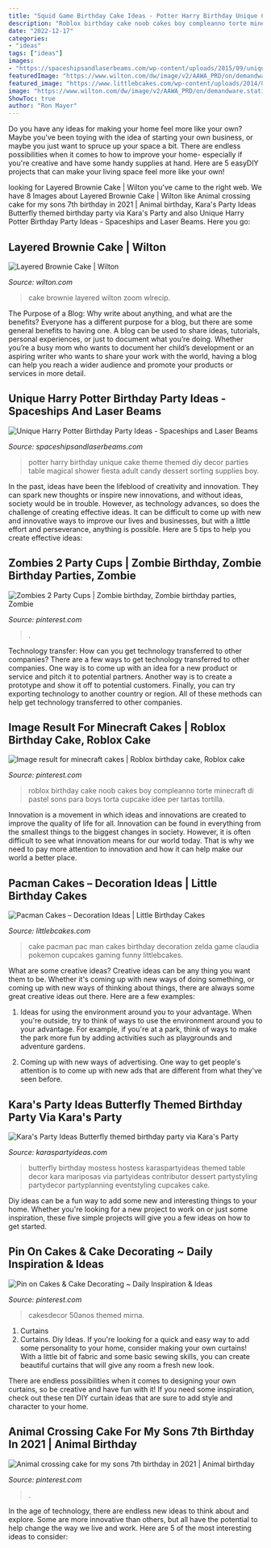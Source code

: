 ```yaml
---
title: "Squid Game Birthday Cake Ideas - Potter Harry Birthday Unique Cake Theme Themed Diy Decor Parties Table Magical Shower Fiesta Adult Candy Dessert Sorting Supplies Boy"
description: "Roblox birthday cake noob cakes boy compleanno torte minecraft di pastel sons para boys torta cupcake idee per tartas tortilla"
date: "2022-12-17"
categories:
- "ideas"
tags: ["ideas"]
images:
- "https://spaceshipsandlaserbeams.com/wp-content/uploads/2015/09/unique-harry-potter-birthday-party-ideas.jpg"
featuredImage: "https://www.wilton.com/dw/image/v2/AAWA_PRD/on/demandware.static/-/Sites-wilton-project-master/default/dwae419fc1/images/project/WLRECIP-8563/layered-brownie-cake-recipe_2.jpg?sw=1440&amp;sh=750&amp;sm=fit"
featured_image: "https://www.littlebcakes.com/wp-content/uploads/2014/01/Pacman-Cake.jpg"
image: "https://www.wilton.com/dw/image/v2/AAWA_PRD/on/demandware.static/-/Sites-wilton-project-master/default/dwae419fc1/images/project/WLRECIP-8563/layered-brownie-cake-recipe_2.jpg?sw=1440&amp;sh=750&amp;sm=fit"
ShowToc: true
author: "Ron Mayer"
---
```



Do you have any ideas for making your home feel more like your own? Maybe you've been toying with the idea of starting your own business, or maybe you just want to spruce up your space a bit. There are endless possibilities when it comes to how to improve your home- especially if you're creative and have some handy supplies at hand. Here are 5 easyDIY projects that can make your living space feel more like your own!

	

		
looking for Layered Brownie Cake | Wilton you've came to the right web. We have 8 Images about Layered Brownie Cake | Wilton like Animal crossing cake for my sons 7th birthday in 2021 | Animal birthday, Kara&#039;s Party Ideas Butterfly themed birthday party via Kara&#039;s Party and also Unique Harry Potter Birthday Party Ideas - Spaceships and Laser Beams. Here you go:
		
    
## Layered Brownie Cake | Wilton

<img loading=lazy src="https://www.wilton.com/dw/image/v2/AAWA_PRD/on/demandware.static/-/Sites-wilton-project-master/default/dwae419fc1/images/project/WLRECIP-8563/layered-brownie-cake-recipe_2.jpg?sw=1440&amp;sh=750&amp;sm=fit" onerror="this.onerror=null;this.src='https://tse2.mm.bing.net/th?id=OIP.sOwfnhkQ_luMBIKyD6y-5wHaHa&amp;pid=15.1';" alt="Layered Brownie Cake | Wilton">

_Source: wilton.com_

>cake brownie layered wilton zoom wlrecip. 

	

The Purpose of a Blog: Why write about anything, and what are the benefits?
Everyone has a different purpose for a blog, but there are some general benefits to having one. A blog can be used to share ideas, tutorials, personal experiences, or just to document what you’re doing. Whether you’re a busy mom who wants to document her child’s development or an aspiring writer who wants to share your work with the world, having a blog can help you reach a wider audience and promote your products or services in more detail.

    
## Unique Harry Potter Birthday Party Ideas - Spaceships And Laser Beams

<img loading=lazy src="https://spaceshipsandlaserbeams.com/wp-content/uploads/2015/09/unique-harry-potter-birthday-party-ideas.jpg" onerror="this.onerror=null;this.src='https://tse3.mm.bing.net/th?id=OIP.UPIsSiYbKBxmbQihUKJMWAHaLH&amp;pid=15.1';" alt="Unique Harry Potter Birthday Party Ideas - Spaceships and Laser Beams">

_Source: spaceshipsandlaserbeams.com_

>potter harry birthday unique cake theme themed diy decor parties table magical shower fiesta adult candy dessert sorting supplies boy. 

	

In the past, ideas have been the lifeblood of creativity and innovation. They can spark new thoughts or inspire new innovations, and without ideas, society would be in trouble. However, as technology advances, so does the challenge of creating effective ideas. It can be difficult to come up with new and innovative ways to improve our lives and businesses, but with a little effort and perseverance, anything is possible. Here are 5 tips to help you create effective ideas: 
    
## Zombies 2 Party Cups | Zombie Birthday, Zombie Birthday Parties, Zombie

<img loading=lazy src="https://i.pinimg.com/736x/a9/3a/ec/a93aec22f621593daf5419c978d221cf.jpg" onerror="this.onerror=null;this.src='https://tse2.mm.bing.net/th?id=OIP.A1DYISZAuvntEzYtzBHD1AHaJ3&amp;pid=15.1';" alt="Zombies 2 Party Cups | Zombie birthday, Zombie birthday parties, Zombie">

_Source: pinterest.com_

>. 

	

Technology transfer: How can you get technology transferred to other companies?
There are a few ways to get technology transferred to other companies. One way is to come up with an idea for a new product or service and pitch it to potential partners. Another way is to create a prototype and show it off to potential customers. Finally, you can try exporting technology to another country or region. All of these methods can help get technology transferred to other companies.

    
## Image Result For Minecraft Cakes | Roblox Birthday Cake, Roblox Cake

<img loading=lazy src="https://i.pinimg.com/736x/f7/71/49/f771490a0b3f25c40e52abed7627d92c.jpg" onerror="this.onerror=null;this.src='https://tse1.mm.bing.net/th?id=OIP.Yx7Cg1OvEuQ-oUt2ktE5zAHaFj&amp;pid=15.1';" alt="Image result for minecraft cakes | Roblox birthday cake, Roblox cake">

_Source: pinterest.com_

>roblox birthday cake noob cakes boy compleanno torte minecraft di pastel sons para boys torta cupcake idee per tartas tortilla. 

	

Innovation is a movement in which ideas and innovations are created to improve the quality of life for all. Innovation can be found in everything from the smallest things to the biggest changes in society. However, it is often difficult to see what innovation means for our world today. That is why we need to pay more attention to innovation and how it can help make our world a better place.

    
## Pacman Cakes – Decoration Ideas | Little Birthday Cakes

<img loading=lazy src="https://www.littlebcakes.com/wp-content/uploads/2014/01/Pacman-Cake.jpg" onerror="this.onerror=null;this.src='https://tse4.mm.bing.net/th?id=OIP.9dD-f3O3nz3Y5QT6c_k_aAHaFj&amp;pid=15.1';" alt="Pacman Cakes – Decoration Ideas | Little Birthday Cakes">

_Source: littlebcakes.com_

>cake pacman pac man cakes birthday decoration zelda game claudia pokemon cupcakes gaming funny littlebcakes. 

	

What are some creative ideas?
Creative ideas can be any thing you want them to be. Whether it's coming up with new ways of doing something, or coming up with new ways of thinking about things, there are always some great creative ideas out there. Here are a few examples: 
1. Ideas for using the environment around you to your advantage. When you're outside, try to think of ways to use the environment around you to your advantage. For example, if you're at a park, think of ways to make the park more fun by adding activities such as playgrounds and adventure gardens. 

2. Coming up with new ways of advertising. One way to get people's attention is to come up with new ads that are different from what they've seen before.

    
## Kara&#039;s Party Ideas Butterfly Themed Birthday Party Via Kara&#039;s Party

<img loading=lazy src="http://karaspartyideas.com/wp-content/uploads/2014/04/butterfly5.jpg" onerror="this.onerror=null;this.src='https://tse3.mm.bing.net/th?id=OIP.Hw6dD4o_dAGkm5Ne7Lv8TQHaLo&amp;pid=15.1';" alt="Kara&#039;s Party Ideas Butterfly themed birthday party via Kara&#039;s Party">

_Source: karaspartyideas.com_

>butterfly birthday mostess hostess karaspartyideas themed table decor kara mariposas via partyideas contributor dessert partystyling partydecor partyplanning eventstyling cupcakes cake. 

	

Diy ideas can be a fun way to add some new and interesting things to your home. Whether you're looking for a new project to work on or just some inspiration, these five simple projects will give you a few ideas on how to get started.

    
## Pin On Cakes &amp; Cake Decorating ~ Daily Inspiration &amp; Ideas

<img loading=lazy src="https://i.pinimg.com/736x/1b/fa/48/1bfa4878a90d58a8dc7f67b07a645f4f.jpg" onerror="this.onerror=null;this.src='https://tse1.mm.bing.net/th?id=OIP.m28O6hJstOtjW23-xXR4CwHaJ3&amp;pid=15.1';" alt="Pin on Cakes &amp; Cake Decorating ~ Daily Inspiration &amp; Ideas">

_Source: pinterest.com_

>cakesdecor 50anos themed mirna. 

	

1. Curtains
1. Curtains. Diy Ideas.
If you're looking for a quick and easy way to add some personality to your home, consider making your own curtains! With a little bit of fabric and some basic sewing skills, you can create beautiful curtains that will give any room a fresh new look.

There are endless possibilities when it comes to designing your own curtains, so be creative and have fun with it! If you need some inspiration, check out these ten DIY curtain ideas that are sure to add style and character to your home.

    
## Animal Crossing Cake For My Sons 7th Birthday In 2021 | Animal Birthday

<img loading=lazy src="https://i.pinimg.com/736x/5a/fc/e0/5afce06c1b4d9901e3662ffdeda5ae76.jpg" onerror="this.onerror=null;this.src='https://tse1.mm.bing.net/th?id=OIP._agYkbXVZamSA_MUc8_PoQHaIk&amp;pid=15.1';" alt="Animal crossing cake for my sons 7th birthday in 2021 | Animal birthday">

_Source: pinterest.com_

>. 

	

In the age of technology, there are endless new ideas to think about and explore. Some are more innovative than others, but all have the potential to help change the way we live and work. Here are 5 of the most interesting ideas to consider: 

